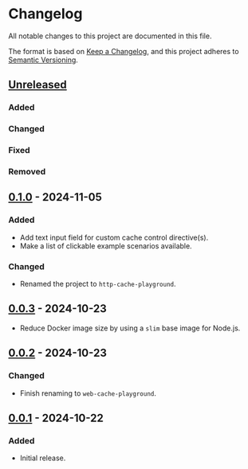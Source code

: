 # Changelog

All notable changes to this project are documented in this file.

The format is based on [Keep a Changelog](https://keepachangelog.com/en/1.0.0/),
and this project adheres to [Semantic Versioning](https://semver.org/spec/v2.0.0.html).

## [Unreleased]

### Added
### Changed
### Fixed
### Removed

## [0.1.0] - 2024-11-05

### Added

- Add text input field for custom cache control directive(s).
- Make a list of clickable example scenarios available.

### Changed

- Renamed the project to `http-cache-playground`.

## [0.0.3] - 2024-10-23

- Reduce Docker image size by using a `slim` base image for Node.js.

## [0.0.2] - 2024-10-23

### Changed

- Finish renaming to `web-cache-playground`.

## [0.0.1] - 2024-10-22

### Added

- Initial release.

[Unreleased]: https://github.com/hilverd/http-cache-playground/compare/v0.1.0...HEAD
[0.1.0]: https://github.com/hilverd/http-cache-playground/compare/v0.0.3...v0.1.0
[0.0.3]: https://github.com/hilverd/http-cache-playground/compare/v0.0.2...v0.0.3
[0.0.2]: https://github.com/hilverd/http-cache-playground/compare/v0.0.1...v0.0.2
[0.0.1]: https://github.com/hilverd/http-cache-playground/releases/tag/v0.0.1
